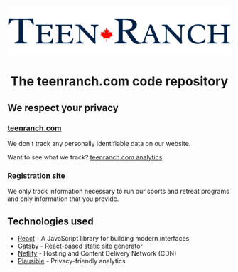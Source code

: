 <p align="center">
<a href="https://teenranch.com">
<img alt="Teen Ranch Logo" src="./src/components/Header/teenRanchLogo_lightBGR.svg" />
</a>
<h1 align="center">
The teenranch.com code repository
</h1>
</p>

## We respect your privacy

### [teenranch.com](https://teenranch.com)
We don't track any personally identifiable data on our website. 

Want to see what we track? [teenranch.com analytics](https://plausible.io/teenranch.com)

### [Registration site](https://register.trmanager.com)
We only track information necessary to run our sports and retreat programs and only information that you provide.

## Technologies used

* [React](https://reactjs.org) - A JavaScript library for building modern interfaces
* [Gatsby](https://gatsbyjs.com) - React-based static site generator
* [Netlify](https://www.netlify.com) - Hosting and Content Delivery Network (CDN)
* [Plausible](https://plausible.io) - Privacy-friendly analytics